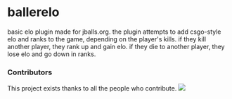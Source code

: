 # ballerelo


basic elo plugin made for jballs.org. the plugin attempts to add csgo-style elo and ranks to the game, depending on the player's kills. if they kill another player, they rank up and gain elo. if they die to another player, they lose elo and go down in ranks.

### Contributors

This project exists thanks to all the people who contribute. 
<a href="https://github.com/LachCrafter"><img src="https://avatars.githubusercontent.com/u/100131971?v=4" /></a>
